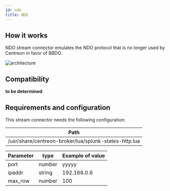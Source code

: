```yaml
---
id: ndo
title: NDO
---
```


## How it works

NDO stream connector emulates the NDO protocol that is no longer used by
Centreon in favor of BBDO.

![architecture](../../assets/integrations/stream-connectors/sc-ndo-architecture.png)

## Compatibility

**to be determined**

## Requirements and configuration

This stream connector needs the following configuration:

| Path                                                  |
| ----------------------------------------------------- |
| /usr/share/centreon-broker/lua/splunk-states-http.lua |

| Parameter | type   | Example of value |
| --------- | ------ | ---------------- |
| port      | number | yyyyy            |
| ipaddr    | string | 192.168.0.6      |
| max\_row  | number | 100              |
